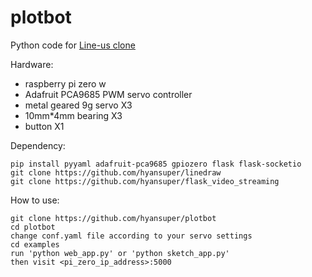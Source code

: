 # plotbot
Python code for [Line-us clone](http://www.buildlog.net/blog/2017/02/a-line-us-clone/)

Hardware:
* raspberry pi zero w
* Adafruit PCA9685 PWM servo controller
* metal geared 9g servo X3
* 10mm*4mm bearing X3
* button X1

Dependency: 

    pip install pyyaml adafruit-pca9685 gpiozero flask flask-socketio
    git clone https://github.com/hyansuper/linedraw
    git clone https://github.com/hyansuper/flask_video_streaming

How to use:

    git clone https://github.com/hyansuper/plotbot
    cd plotbot
    change conf.yaml file according to your servo settings
    cd examples
    run 'python web_app.py' or 'python sketch_app.py'
    then visit <pi_zero_ip_address>:5000
